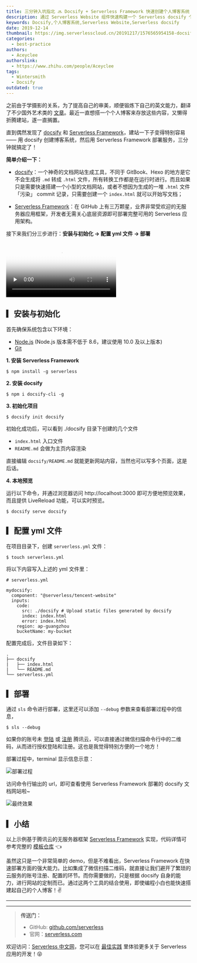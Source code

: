 ```yaml
---
title: 三分钟入坑指北 🔜 Docsify + Serverless Framework 快速创建个人博客系统
description: 通过 Serverless Website 组件快速构建一个 Serverless docsify 个人博客系统。
keywords: Docsify,个人博客系统,Serverless Website,Serverless docsify
date: 2019-12-14
thumbnail: https://img.serverlesscloud.cn/20191217/1576565954158-docsify.png
categories:
  - best-practice
authors:
  - Aceyclee
authorslink:
  - https://www.zhihu.com/people/Aceyclee
tags:
  - Wintersmith
  - Docsify
outdated: true
---
```


之前由于学摄影的关系，为了提高自己的审美，顺便锻炼下自己的英文能力，翻译了不少国外艺术类的 [文章](https://www.zhihu.com/collection/291724553)。最近一直想搭一个个人博客来存放这些内容，又懒得折腾建站，遂一直搁置。

直到偶然发现了 [docsify](https://docsify.js.org/) 和 [Serverless Framework](https://github.com/serverless/serverless)，建站一下子变得特别容易 —— 用 docsify 创建博客系统，然后用 Serverless Framework 部署服务，三分钟就搞定了！

**简单介绍一下：**

- [docsify](https://docsify.js.org/)：一个神奇的文档网站生成工具，不同于 GitBook、Hexo 的地方是它不会生成将 `.md` 转成 `.html` 文件，所有转换工作都是在运行时进行。而且如果只是需要快速搭建一个小型的文档网站，或者不想因为生成的一堆 `.html` 文件「污染」 commit 记录，只需要创建一个 `index.html` 就可以开始写文档；

- [Serverless Framework](https://github.com/serverless/serverless/blob/master/README_CN.md)：在 GitHub 上有三万颗星，业界非常受欢迎的无服务器应用框架，开发者无需关心底层资源即可部署完整可用的 Serverless 应用架构。

接下来我们分三步进行：**安装与初始化 → 配置 yml 文件 → 部署**

<video id="video" controls="" preload="none" poster="https://img.serverlesscloud.cn/20191217/1576566243002-docsifyvideopic.png">
<source id="mp4" src="https://img.serverlesscloud.cn/video/docsify%2B%E7%89%87%E5%B0%BE4.mp4">
</video>

## ▎安装与初始化

首先确保系统包含以下环境：
- [Node.js](https://nodejs.org/en/) (Node.js 版本需不低于 8.6，建议使用 10.0 及以上版本)
- [Git](https://git-scm.com/)

**1. 安装 Serverless Framework**

```
$ npm install -g serverless
```

**2. 安装 docsify**

```
$ npm i docsify-cli -g
```

**3. 初始化项目**

```
$ docsify init docsify
```

初始化成功后，可以看到 ./docsify 目录下创建的几个文件

- `index.html` 入口文件
- `README.md` 会做为主页内容渲染

直接编辑 `docsify/README.md` 就能更新网站内容，当然也可以写多个页面，这是后话。

**4. 本地预览**

运行以下命令，并通过浏览器访问 http://localhost:3000 即可方便地预览效果，而且提供 LiveReload 功能，可以实时预览。

```
$ docsify serve docsify
```

## ▎配置 yml 文件

在项目目录下，创建 `serverless.yml` 文件：

```
$ touch serverless.yml
```

将以下内容写入上述的 yml 文件里：

```console
# serverless.yml

mydocsify:
  component: "@serverless/tencent-website"
  inputs:
    code:
      src: ./docsify # Upload static files generated by docsify
      index: index.html
      error: index.html
    region: ap-guangzhou
    bucketName: my-bucket
```

配置完成后，文件目录如下：

```
.
├── docsify
|   ├── index.html
|   └── README.md
└── serverless.yml
```

## ▎部署

通过 `sls` 命令进行部署，这里还可以添加 `--debug` 参数来查看部署过程中的信息，

```
$ sls --debug
```

如果你的账号未 [登陆](https://cloud.tencent.com/login) 或 [注册](https://cloud.tencent.com/register) 腾讯云，可以直接通过微信扫描命令行中的二维码，从而进行授权登陆和注册。这也是我觉得特别方便的一个地方！

部署过程中，terminal 显示信息示意：

![部署过程](https://img.serverlesscloud.cn/20191216/1576499845193-terminal.png)

访问命令行输出的 url，即可查看使用 Serverless Framework 部署的 docsify 文档网站啦~

![最终效果](https://img.serverlesscloud.cn/20191216/1576501239900-WX20191216-205729%402x.png)

## ▎小结

以上示例基于腾讯云的无服务器框架 [Serverless Framework](https://cloud.tencent.com/product/sf) 实现，代码详情可参考完整的 [模板仓库](https://github.com/Aceyclee/serverless-docsify) 👈

虽然这只是一个非常简单的 demo，但是不难看出，Serverless Framework 在快速部署方面的强大能力。比如集成了微信扫描二维码，就直接让我们避开了繁琐的云服务的账号注册、配置的环节。而你需要做的，只是根据 docsify 自身的能力，进行网站的定制而已。通过这两个工具的结合使用，即使编程小白也能快速搭建起自己的个人博客！✌️



---
<div id='scf-deploy-iframe-or-md'></div>

---

> **传送门：**
> - GitHub: [github.com/serverless](https://github.com/serverless/serverless/blob/master/README_CN.md)
> - 官网：[serverless.com](https://serverless.com/)

欢迎访问：[Serverless 中文网](https://serverlesscloud.cn/)，您可以在 [最佳实践](https://serverlesscloud.cn/best-practice) 里体验更多关于 Serverless 应用的开发！😝
